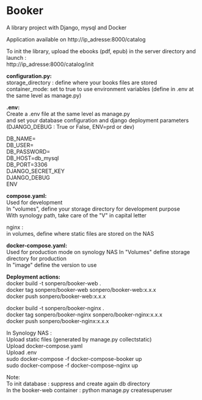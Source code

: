 # Booker
A library project with Django, mysql and Docker

Application available on http://ip_adresse:8000/catalog  

To init the library, upload the ebooks (pdf, epub) in the server directory and launch :  
http://ip_adresse:8000/catalog/init

**configuration.py:**  
storage_directory : define where your books files are stored  
container_mode: set to true to use environment variables (define in .env at
the same level as manage.py)  
  
**.env:**  
Create a .env file at the same level as manage.py  
and set your database configuration and django deployment parameters  
(DJANGO_DEBUG : True or False, ENV=prd or dev)

DB_NAME=  
DB_USER=  
DB_PASSWORD=  
DB_HOST=db_mysql  
DB_PORT=3306  
DJANGO_SECRET_KEY  
DJANGO_DEBUG  
ENV  

**compose.yaml:**  
Used for development    
In "volumes", define your storage directory for development purpose  
With synology path, take care of the "V" in capital letter  
  
nginx :  
in volumes, define where static files are stored on the NAS  

**docker-compose.yaml:**  
Used for production mode on synology NAS
In "Volumes" define storage directory for production  
In "image" define the version to use  

**Deployment actions:**  
docker build -t sonpero/booker-web .  
docker tag sonpero/booker-web sonpero/booker-web:x.x.x  
docker push sonpero/booker-web:x.x.x  
  
docker build -t sonpero/booker-nginx .  
docker tag sonpero/booker-nginx sonpero/booker-nginx:x.x.x  
docker push sonpero/booker-nginx:x.x.x  

In Synology NAS :  
Upload static files (generated by manage.py collectstatic)  
Upload docker-compose.yaml  
Upload .env  
sudo docker-compose -f docker-compose-booker up  
sudo docker-compose -f docker-compose-nginx up  

Note:  
To init database : suppress and create again db directory  
In the booker-web container : python manage.py createsuperuser  





